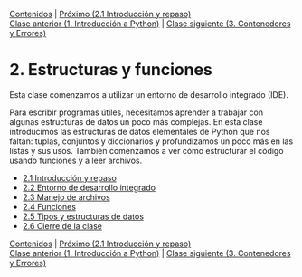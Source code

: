 [Contenidos](../Contenidos.md) \| [Próximo (2.1 Introducción y repaso)](01_Introduccion_y_repaso.md)  
[Clase anterior (1. Introducción a Python)](../01_Intro_a_Python/00_Resumen.md) | [Clase siguiente (3. Contenedores y Errores)](../03_Contenedores_y_Errores/00_Resumen.md)

# 2. Estructuras y funciones
Esta clase comenzamos a utilizar un entorno de desarrollo integrado (IDE). 

Para escribir programas útiles, necesitamos aprender a trabajar con algunas estructuras de datos un poco más complejas. En esta clase introducimos las estructuras de datos elementales de Python que nos faltan: tuplas, conjuntos y diccionarios y profundizamos un poco más en las listas y sus usos. También comenzamos a ver cómo estructurar el código usando funciones y a leer archivos.



* [2.1 Introducción y repaso](01_Introduccion_y_repaso.md)
* [2.2 Entorno de desarrollo integrado](02_IDE.md)
* [2.3 Manejo de archivos](03_Archivos.md)
* [2.4 Funciones](04_Funciones.md)
* [2.5 Tipos y estructuras de datos](05_TiposDatos.md)
* [2.6 Cierre de la clase](06_Cierre.md)


[Contenidos](../Contenidos.md) \| [Próximo (2.1 Introducción y repaso)](01_Introduccion_y_repaso.md)  
[Clase anterior (1. Introducción a Python)](../01_Intro_a_Python/00_Resumen.md) | [Clase siguiente (3. Contenedores y Errores)](../03_Contenedores_y_Errores/00_Resumen.md)

